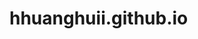 # hhuanghuii.github.io
<!DOCTYPE html>
<html lang="en">

<head>
    <meta charset="UTF-8">
    <meta http-equiv="X-UA-Compatible" content="IE=edge">
    <meta name="viewport" content="width=device-width, initial-scale=1.0">
    <title>Document</title>
    <style>
        * {
            margin: 0;
            padding: 0;
        }
        
        body {
            min-width: 320px;
            max-width: 800px;
            margin: 0 auto;
            background-color: #ccc;
        }
        
        
        
        .app {
            width: 100%;
            height: 45px;
        
        }
        
        .app li {
            float: left;
            list-style: none;
            height: 45px;
            background-color: #333;
            text-align: center;
            color: #fff;
            line-height: 45px;
        }
        
        
        .app ul li:nth-child(1) {
            width: 8%;
            font-size: 30px;
        }
        
        
        .app ul li:nth-child(2) {
            width: 10%;
        
        }
        
        .app ul li:nth-child(2) img {
            width: 30px;
            border-radius: 5px;
            vertical-align: middle;
        }
        
        .app ul li:nth-child(3) {
            width: 57%;
        }
        
        .app ul li:nth-child(4) {
            width: 25%;
            background-color: #f63515;
        }
        
        .search {
            position: relative;
            width: 100%;
            height: 45px;
            overflow: hidden;
        }
        
        .search .search-menu {
            position: absolute;
            left: 0;
            top: 0;
            width: 45px;
            height: 44px;
            background-color: transparent;
            text-align: center;
        }
        
        #menu-icon {
            margin-top: 10px;
        }
        
        .search .search-menu img {
            display: block;
        
        }
        
        
        .search .search-login {
            position: absolute;
            right: 0;
            top: 0;
            width: 45px;
            height: 44px;
        
            color: #fff;
            text-align: center;
            line-height: 44px;
        }
        
        .search .search-box {
            position: relative;
            height: 30px;
            margin: 7px 60px 0 60px;
            background-color: #fff;
            border-radius: 15px;
        }
        
        .search .search-box .jd {
            position: absolute;
            width: 20px;
            height: 20px;
            background: url(../stu/jd.jpg) no-repeat;
            background-size: 20px 20px;
            left: 10px;
            top: 5px;
        
        }
        .jd::before {
            content: "";
            display: block;
            width: 1px;
            height: 18px;
            background-color: #ccc;
            margin-left: 25px;
        }
        #search-icon{
            position: absolute;
            top: 5px;
            left: 40px;
        }  
    </style>
</head>

<body>
    <!-- 头部 -->
    <header class="app">
        <ul>
            <!-- ×返回字体 -->
            <li>×</li>
            <!-- 京东图片 -->
            <li>
                < img src="D:\index\index.ts\stu\jingdong.jpg" alt="">
            </li>
            <li>打开京东APP，购物更轻松</li>
            <li>立即打开</li>
        </ul>
    </header>
    <!-- 整个搜索框盒子 -->

    <div class="search">
        <!-- 京东菜单图标 -->
        <div class="search-menu">
            <svg t="1613053433110" class="icon" id="menu-icon" viewBox="0 0 1024 1024" version="1.1"
                xmlns="http://www.w3.org/2000/svg" p-id="3222" width="28" height="28">
                <path
                    d="M124.56604 259.591293l0 84.975347 764.78119 0 0-84.975347L124.56604 259.591293zM124.56604 557.00603l764.78119 0 0-84.97637L124.56604 472.02966 124.56604 557.00603zM124.56604 769.44542l764.78119 0 0-84.97637L124.56604 684.46905 124.56604 769.44542z"
                    p-id="3223" fill="#000000"></path>
            </svg>
        </div>
        <!-- 京东搜索框 -->
        <div class="search-box">
            <!-- 搜索框里的JD图标 -->
            <div class="jd"></div>
            <!-- 搜索图标 -->
            <svg t="1613101286009" class="icon" id="search-icon" viewBox="0 0 1024 1024" version="1.1"
                xmlns="http://www.w3.org/2000/svg" p-id="2245" width="18" height="18">
                <path
                    d="M480 832A352 352 0 1 1 832 480 352.64 352.64 0 0 1 480 832z m0-640A288 288 0 1 0 768 480 288.64 288.64 0 0 0 480 192z"
                    fill="#4D4D4D" p-id="2246"></path>
                <path
                    d="M896 928a33.28 33.28 0 0 1-22.4-8.96l-192-184.96a32 32 0 0 1 44.16-46.08l192 184.96a32 32 0 0 1-21.76 55.04z"
                    fill="#4D4D4D" p-id="2247"></path>
            </svg>
            <!--  -->


        </div>
        <div class="search-login">
            登录
        </div>
    </div>

</body>

</html>
